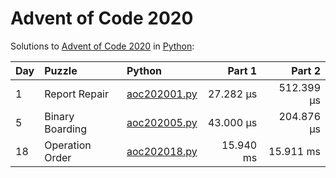 # Advent of Code 2020

Solutions to [Advent of Code 2020](https://adventofcode.com/2020/) in [Python](https://www.python.org/):

| Day  | Puzzle          | Python                                          |    Part 1 |     Part 2 |
| :--- | :-------------- | :---------------------------------------------- | --------: | ---------: |
| 1    | Report Repair   | [aoc202001.py](01_report_repair/aoc202001.py)   | 27.282 μs | 512.399 μs |
| 5    | Binary Boarding | [aoc202005.py](05_binary_boarding/aoc202005.py) | 43.000 μs | 204.876 μs |
| 18   | Operation Order | [aoc202018.py](18_operation_order/aoc202018.py) | 15.940 ms |  15.911 ms |